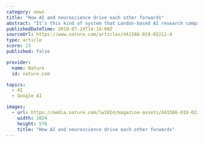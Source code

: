 ```yaml
---
category: news
title: "How AI and neuroscience drive each other forwards"
abstract: "It’s this kind of system that London-based AI research company DeepMind Technologies, which is owned by Google’s parent company, Alphabet, used to build the computer that beat a professional human player at the board game Go in 2015 — a victory ..."
publishedDateTime: 2019-07-24T14:16:00Z
sourceUrl: https://www.nature.com/articles/d41586-019-02212-4
type: article
score: 23
published: false

provider:
  name: Nature
  id: nature.com

topics:
  - AI
  - Google AI

images:
  - url: https://media.nature.com/lw1024/magazine-assets/d41586-019-02212-4/d41586-019-02212-4_16961158.jpg
    width: 1024
    height: 576
    title: "How AI and neuroscience drive each other forwards"
---
```

